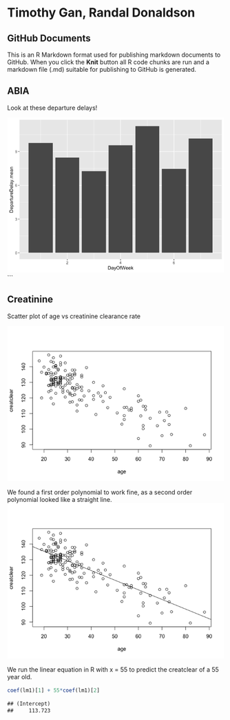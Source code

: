 Timothy Gan, Randal Donaldson
================

## GitHub Documents

This is an R Markdown format used for publishing markdown documents to
GitHub. When you click the **Knit** button all R code chunks are run and
a markdown file (.md) suitable for publishing to GitHub is generated.

## ABIA

Look at these departure delays\!

![](Exercise1_files/figure-gfm/ABIA-1.png)<!-- --> \`\`\`

## Creatinine

Scatter plot of age vs creatinine clearance rate

![](Exercise1_files/figure-gfm/creatinine1-1.png)<!-- -->

We found a first order polynomial to work fine, as a second order
polynomial looked like a straight line.
![](Exercise1_files/figure-gfm/creatinine2-1.png)<!-- -->

We run the linear equation in R with x = 55 to predict the creatclear of
a 55 year old.

``` r
coef(lm1)[1] + 55*coef(lm1)[2]
```

    ## (Intercept) 
    ##     113.723
